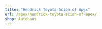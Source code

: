 ```yaml
---
title: "Hendrick Toyota Scion of Apex"
url: /apex/hendrick-toyota-scion-of-apex/
shop: Autohaus
---
```

